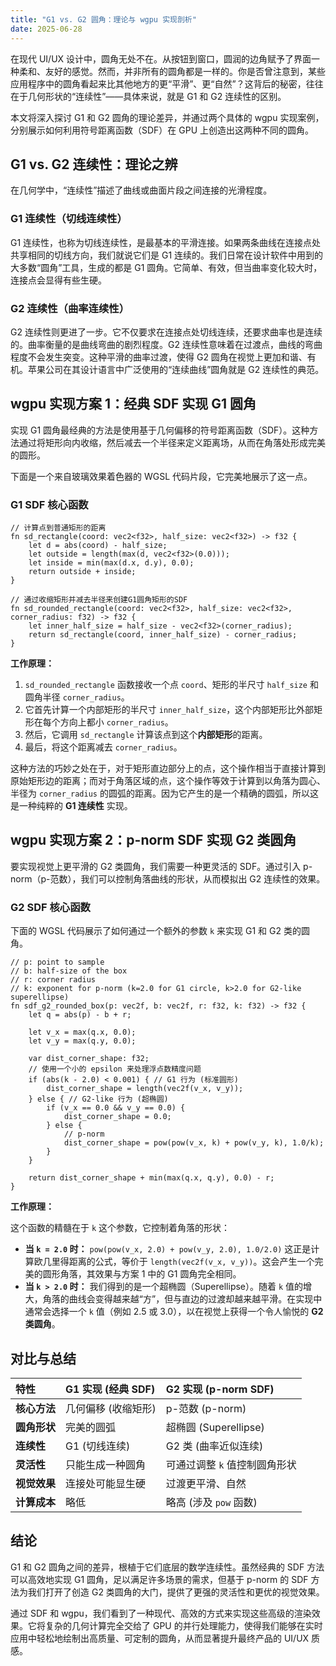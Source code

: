 ```yaml
---
title: "G1 vs. G2 圆角：理论与 wgpu 实现剖析"
date: 2025-06-28
---
```


在现代 UI/UX 设计中，圆角无处不在。从按钮到窗口，圆润的边角赋予了界面一种柔和、友好的感觉。然而，并非所有的圆角都是一样的。<!--more-->你是否曾注意到，某些应用程序中的圆角看起来比其他地方的更“平滑”、更“自然”？这背后的秘密，往往在于几何形状的“连续性”——具体来说，就是 G1 和 G2 连续性的区别。

本文将深入探讨 G1 和 G2 圆角的理论差异，并通过两个具体的 wgpu 实现案例，分别展示如何利用符号距离函数（SDF）在 GPU 上创造出这两种不同的圆角。

## G1 vs. G2 连续性：理论之辨

在几何学中，“连续性”描述了曲线或曲面片段之间连接的光滑程度。

### G1 连续性（切线连续性）

G1 连续性，也称为切线连续性，是最基本的平滑连接。如果两条曲线在连接点处共享相同的切线方向，我们就说它们是 G1 连续的。我们日常在设计软件中用到的大多数“圆角”工具，生成的都是 G1 圆角。它简单、有效，但当曲率变化较大时，连接点会显得有些生硬。

### G2 连续性（曲率连续性）

G2 连续性则更进了一步。它不仅要求在连接点处切线连续，还要求曲率也是连续的。曲率衡量的是曲线弯曲的剧烈程度。G2 连续性意味着在过渡点，曲线的弯曲程度不会发生突变。这种平滑的曲率过渡，使得 G2 圆角在视觉上更加和谐、有机。苹果公司在其设计语言中广泛使用的“连续曲线”圆角就是 G2 连续性的典范。

## wgpu 实现方案 1：经典 SDF 实现 G1 圆角

实现 G1 圆角最经典的方法是使用基于几何偏移的符号距离函数（SDF）。这种方法通过将矩形向内收缩，然后减去一个半径来定义距离场，从而在角落处形成完美的圆形。

下面是一个来自玻璃效果着色器的 WGSL 代码片段，它完美地展示了这一点。

### G1 SDF 核心函数

```wgsl
// 计算点到普通矩形的距离
fn sd_rectangle(coord: vec2<f32>, half_size: vec2<f32>) -> f32 {
    let d = abs(coord) - half_size;
    let outside = length(max(d, vec2<f32>(0.0)));
    let inside = min(max(d.x, d.y), 0.0);
    return outside + inside;
}

// 通过收缩矩形并减去半径来创建G1圆角矩形的SDF
fn sd_rounded_rectangle(coord: vec2<f32>, half_size: vec2<f32>, corner_radius: f32) -> f32 {
    let inner_half_size = half_size - vec2<f32>(corner_radius);
    return sd_rectangle(coord, inner_half_size) - corner_radius;
}
```

**工作原理：**

1.  `sd_rounded_rectangle` 函数接收一个点 `coord`、矩形的半尺寸 `half_size` 和圆角半径 `corner_radius`。
2.  它首先计算一个内部矩形的半尺寸 `inner_half_size`，这个内部矩形比外部矩形在每个方向上都小 `corner_radius`。
3.  然后，它调用 `sd_rectangle` 计算该点到这个**内部矩形**的距离。
4.  最后，将这个距离减去 `corner_radius`。

这种方法的巧妙之处在于，对于矩形直边部分上的点，这个操作相当于直接计算到原始矩形边的距离；而对于角落区域的点，这个操作等效于计算到以角落为圆心、半径为 `corner_radius` 的圆弧的距离。因为它产生的是一个精确的圆弧，所以这是一种纯粹的 **G1 连续性** 实现。

## wgpu 实现方案 2：p-norm SDF 实现 G2 类圆角

要实现视觉上更平滑的 G2 类圆角，我们需要一种更灵活的 SDF。通过引入 p-norm（p-范数），我们可以控制角落曲线的形状，从而模拟出 G2 连续性的效果。

### G2 SDF 核心函数

下面的 WGSL 代码展示了如何通过一个额外的参数 `k` 来实现 G1 和 G2 类的圆角。

```wgsl
// p: point to sample
// b: half-size of the box
// r: corner radius
// k: exponent for p-norm (k=2.0 for G1 circle, k>2.0 for G2-like superellipse)
fn sdf_g2_rounded_box(p: vec2f, b: vec2f, r: f32, k: f32) -> f32 {
    let q = abs(p) - b + r;

    let v_x = max(q.x, 0.0);
    let v_y = max(q.y, 0.0);

    var dist_corner_shape: f32;
    // 使用一个小的 epsilon 来处理浮点数精度问题
    if (abs(k - 2.0) < 0.001) { // G1 行为 (标准圆形)
        dist_corner_shape = length(vec2f(v_x, v_y));
    } else { // G2-like 行为 (超椭圆)
        if (v_x == 0.0 && v_y == 0.0) {
            dist_corner_shape = 0.0;
        } else {
            // p-norm
            dist_corner_shape = pow(pow(v_x, k) + pow(v_y, k), 1.0/k);
        }
    }

    return dist_corner_shape + min(max(q.x, q.y), 0.0) - r;
}
```

**工作原理：**

这个函数的精髓在于 `k` 这个参数，它控制着角落的形状：

- **当 `k = 2.0` 时：** `pow(pow(v_x, 2.0) + pow(v_y, 2.0), 1.0/2.0)` 这正是计算欧几里得距离的公式，等价于 `length(vec2f(v_x, v_y))`。这会产生一个完美的圆形角落，其效果与方案 1 中的 G1 圆角完全相同。
- **当 `k > 2.0` 时：** 我们得到的是一个超椭圆（Superellipse）。随着 `k` 值的增大，角落的曲线会变得越来越“方”，但与直边的过渡却越来越平滑。在实现中通常会选择一个 `k` 值（例如 2.5 或 3.0），以在视觉上获得一个令人愉悦的 **G2 类圆角**。

## 对比与总结

| 特性         | G1 实现 (经典 SDF)  | G2 实现 (p-norm SDF)          |
| :----------- | :------------------ | :---------------------------- |
| **核心方法** | 几何偏移 (收缩矩形) | p-范数 (p-norm)               |
| **圆角形状** | 完美的圆弧          | 超椭圆 (Superellipse)         |
| **连续性**   | G1 (切线连续)       | G2 类 (曲率近似连续)          |
| **灵活性**   | 只能生成一种圆角    | 可通过调整 `k` 值控制圆角形状 |
| **视觉效果** | 连接处可能显生硬    | 过渡更平滑、自然              |
| **计算成本** | 略低                | 略高 (涉及 `pow` 函数)        |

## 结论

G1 和 G2 圆角之间的差异，根植于它们底层的数学连续性。虽然经典的 SDF 方法可以高效地实现 G1 圆角，足以满足许多场景的需求，但基于 p-norm 的 SDF 方法为我们打开了创造 G2 类圆角的大门，提供了更强的灵活性和更优的视觉效果。

通过 SDF 和 wgpu，我们看到了一种现代、高效的方式来实现这些高级的渲染效果。它将复杂的几何计算完全交给了 GPU 的并行处理能力，使得我们能够在实时应用中轻松地绘制出高质量、可定制的圆角，从而显著提升最终产品的 UI/UX 质感。
